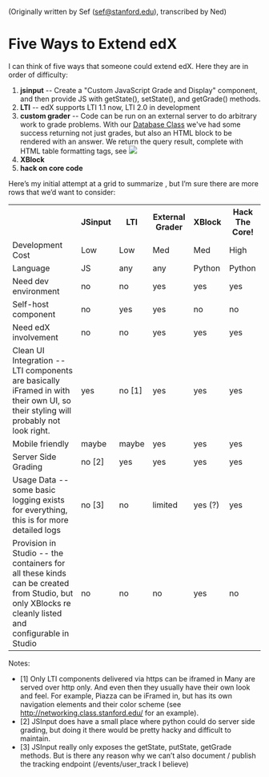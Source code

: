 (Originally written by Sef (<sef@stanford.edu>), transcribed by Ned)

# Five Ways to Extend edX

I can think of five ways that someone could extend edX.  Here they are in order of difficulty:

1. **jsinput** -- Create a "Custom JavaScript Grade and Display" component, and then provide JS with getState(), setState(), and getGrade() methods.
2. **LTI** -- edX supports LTI 1.1 now, LTI 2.0 in development
3. **custom grader** -- Code can be run on an external server to do arbitrary work to grade problems.  With our [Database Class](http://db.class.stanford.edu/) we've had some success returning not just grades, but also an HTML block to be rendered with an answer.  We return the query result, complete with HTML table formatting tags, see <img src="dbclass_external_grader.png">
4. **XBlock**
5. **hack on core code**

Here’s my initial attempt at a grid to summarize , but I’m sure there are more rows that we’d want to consider:

<table>
<tr>
<th>&nbsp;</th>
<th>JSinput</th>
<th>LTI</th>
<th>External Grader</th>
<th>XBlock</th>
<th>Hack The Core!</th>
</tr>
<tr>
<td>Development Cost</td>
<td>Low</td>
<td>Low</td>
<td>Med</td>
<td>Med</td>
<td>High</td>
</tr>
<tr>
<td>Language</td>
<td>JS</td>
<td>any</td>
<td>any</td>
<td>Python</td>
<td>Python</td>
</tr>
<tr>
<td>Need dev environment</td>
<td>no</td>
<td>no</td>
<td>yes</td>
<td>yes</td>
<td>yes</td>
</tr>
<tr>
<td>Self-host component</td>
<td>no</td>
<td>yes</td>
<td>yes</td>
<td>no</td>
<td>no</td>
</tr>
<tr>
<td>Need edX involvement</td>
<td>no</td>
<td>no</td>
<td>yes</td>
<td>yes</td>
<td>yes</td>
</tr>
<tr>
<td>Clean UI Integration -- LTI components are basically iFramed in with their own UI, so their styling will probably not look right.</td>
<td>yes</td>
<td>no [1]</td>
<td>yes</td>
<td>yes</td>
<td>yes</td>
</tr>
<tr>
<td>Mobile friendly</td>
<td>maybe</td>
<td>maybe</td>
<td>yes</td>
<td>yes</td>
<td>yes</td>
</tr>
<tr>
<td>Server Side Grading</td>
<td>no [2]</td>
<td>yes</td>
<td>yes</td>
<td>yes</td>
<td>yes</td>
</tr>
<tr>
<td>Usage Data -- some basic logging exists for everything, this is for more detailed logs</td>
<td>no [3]</td>
<td>no</td>
<td>limited</td>
<td>yes (?)</td>
<td>yes</td>
</tr>
<td>Provision in Studio -- the containers for all these kinds can be created from Studio, but only XBlocks re cleanly listed and configurable in Studio</td>
<td>no</td>
<td>no</td>
<td>no</td>
<td>yes</td>
<td>no</td>
</tr>
</table>


Notes:
* [1] Only LTI components delivered via https can be iframed in  Many are served over http only.  And even then they usually have their own look and feel.  For example, Piazza can be iFramed in, but has its own navigation elements and their color scheme (see <http://networking.class.stanford.edu/> for an example).
* [2] JSInput does have a small place where python could do server side grading, but doing it there would be pretty hacky and difficult to maintain. 
* [3] JSInput really only exposes the getState, putState, getGrade methods.  But is there any reason why we can’t also document / publish the tracking endpoint (/events/user_track I believe)
